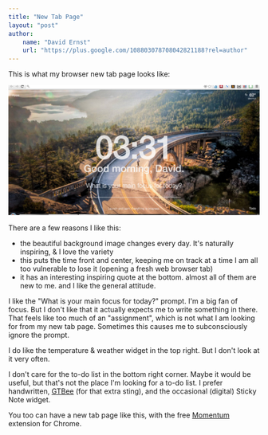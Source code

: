 ```yaml
---
title: "New Tab Page"
layout: "post"
author: 
    name: "David Ernst"
    url: "https://plus.google.com/108803078708042821188?rel=author"
---
```


This is what my browser new tab page looks like:

![new tab page screenshot](/images/new-tab-page.jpg)

There are a few reasons I like this:
  * the beautiful background image changes every day. It's naturally inspiring, & I love the variety
  * this puts the time front and center, keeping me on track at a time I am all too vulnerable to lose it (opening a fresh web browser tab)
  * it has an interesting inspiring quote at the bottom. almost all of them are new to me. and I like the general attitude.

I like the "What is your main focus for today?" prompt. I'm a big fan of focus. But I don't like that it actually expects me to write something in there. That feels like too much of an "assignment", which is not what I am looking for from my new tab page. Sometimes this causes me to subconsciously ignore the prompt.

I do like the temperature & weather widget in the top right. But I don't look at it very often.

I don't care for the to-do list in the bottom right corner. Maybe it would be useful, but that's not the place I'm looking for a to-do list. I prefer handwritten, [GTBee](http://blog.beeminder.com/gtbee/) (for that extra sting), and the occasional (digital) Sticky Note widget.

You too can have a new tab page like this, with the free [Momentum](https://chrome.google.com/webstore/detail/momentum/laookkfknpbbblfpciffpaejjkokdgca) extension for Chrome.
